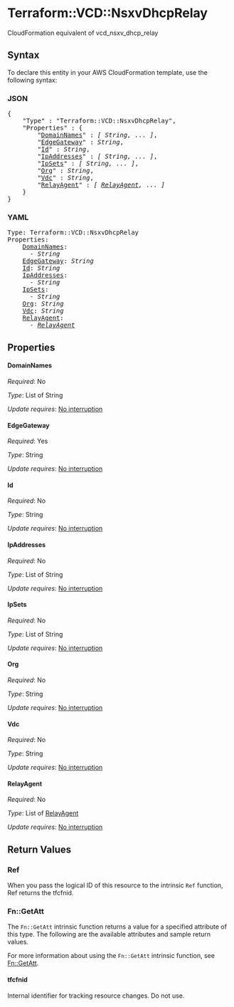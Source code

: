 # Terraform::VCD::NsxvDhcpRelay

CloudFormation equivalent of vcd_nsxv_dhcp_relay

## Syntax

To declare this entity in your AWS CloudFormation template, use the following syntax:

### JSON

<pre>
{
    "Type" : "Terraform::VCD::NsxvDhcpRelay",
    "Properties" : {
        "<a href="#domainnames" title="DomainNames">DomainNames</a>" : <i>[ String, ... ]</i>,
        "<a href="#edgegateway" title="EdgeGateway">EdgeGateway</a>" : <i>String</i>,
        "<a href="#id" title="Id">Id</a>" : <i>String</i>,
        "<a href="#ipaddresses" title="IpAddresses">IpAddresses</a>" : <i>[ String, ... ]</i>,
        "<a href="#ipsets" title="IpSets">IpSets</a>" : <i>[ String, ... ]</i>,
        "<a href="#org" title="Org">Org</a>" : <i>String</i>,
        "<a href="#vdc" title="Vdc">Vdc</a>" : <i>String</i>,
        "<a href="#relayagent" title="RelayAgent">RelayAgent</a>" : <i>[ <a href="relayagent.md">RelayAgent</a>, ... ]</i>
    }
}
</pre>

### YAML

<pre>
Type: Terraform::VCD::NsxvDhcpRelay
Properties:
    <a href="#domainnames" title="DomainNames">DomainNames</a>: <i>
      - String</i>
    <a href="#edgegateway" title="EdgeGateway">EdgeGateway</a>: <i>String</i>
    <a href="#id" title="Id">Id</a>: <i>String</i>
    <a href="#ipaddresses" title="IpAddresses">IpAddresses</a>: <i>
      - String</i>
    <a href="#ipsets" title="IpSets">IpSets</a>: <i>
      - String</i>
    <a href="#org" title="Org">Org</a>: <i>String</i>
    <a href="#vdc" title="Vdc">Vdc</a>: <i>String</i>
    <a href="#relayagent" title="RelayAgent">RelayAgent</a>: <i>
      - <a href="relayagent.md">RelayAgent</a></i>
</pre>

## Properties

#### DomainNames

_Required_: No

_Type_: List of String

_Update requires_: [No interruption](https://docs.aws.amazon.com/AWSCloudFormation/latest/UserGuide/using-cfn-updating-stacks-update-behaviors.html#update-no-interrupt)

#### EdgeGateway

_Required_: Yes

_Type_: String

_Update requires_: [No interruption](https://docs.aws.amazon.com/AWSCloudFormation/latest/UserGuide/using-cfn-updating-stacks-update-behaviors.html#update-no-interrupt)

#### Id

_Required_: No

_Type_: String

_Update requires_: [No interruption](https://docs.aws.amazon.com/AWSCloudFormation/latest/UserGuide/using-cfn-updating-stacks-update-behaviors.html#update-no-interrupt)

#### IpAddresses

_Required_: No

_Type_: List of String

_Update requires_: [No interruption](https://docs.aws.amazon.com/AWSCloudFormation/latest/UserGuide/using-cfn-updating-stacks-update-behaviors.html#update-no-interrupt)

#### IpSets

_Required_: No

_Type_: List of String

_Update requires_: [No interruption](https://docs.aws.amazon.com/AWSCloudFormation/latest/UserGuide/using-cfn-updating-stacks-update-behaviors.html#update-no-interrupt)

#### Org

_Required_: No

_Type_: String

_Update requires_: [No interruption](https://docs.aws.amazon.com/AWSCloudFormation/latest/UserGuide/using-cfn-updating-stacks-update-behaviors.html#update-no-interrupt)

#### Vdc

_Required_: No

_Type_: String

_Update requires_: [No interruption](https://docs.aws.amazon.com/AWSCloudFormation/latest/UserGuide/using-cfn-updating-stacks-update-behaviors.html#update-no-interrupt)

#### RelayAgent

_Required_: No

_Type_: List of <a href="relayagent.md">RelayAgent</a>

_Update requires_: [No interruption](https://docs.aws.amazon.com/AWSCloudFormation/latest/UserGuide/using-cfn-updating-stacks-update-behaviors.html#update-no-interrupt)

## Return Values

### Ref

When you pass the logical ID of this resource to the intrinsic `Ref` function, Ref returns the tfcfnid.

### Fn::GetAtt

The `Fn::GetAtt` intrinsic function returns a value for a specified attribute of this type. The following are the available attributes and sample return values.

For more information about using the `Fn::GetAtt` intrinsic function, see [Fn::GetAtt](https://docs.aws.amazon.com/AWSCloudFormation/latest/UserGuide/intrinsic-function-reference-getatt.html).

#### tfcfnid

Internal identifier for tracking resource changes. Do not use.


